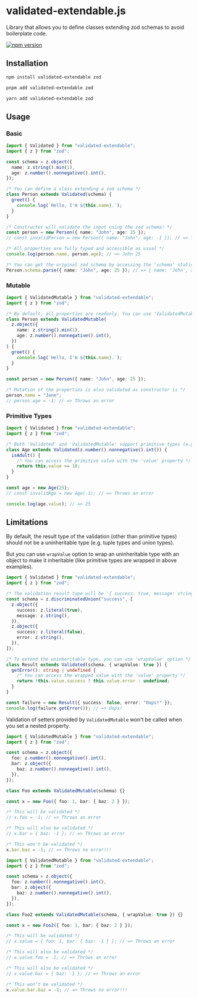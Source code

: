# validated-extendable.js

Library that allows you to define classes extending zod schemas to avoid boilerplate code.

[![npm version](https://badge.fury.io/js/validated-extendable.svg)](https://badge.fury.io/js/validated-extendable)

## Installation

```bash
npm install validated-extendable zod
```

```bash
pnpm add validated-extendable zod
```

```bash
yarn add validated-extendable zod
```

## Usage

### Basic

```typescript
import { Validated } from "validated-extendable";
import { z } from "zod";

const schema = z.object({
  name: z.string().min(1),
  age: z.number().nonnegative().int(),
});

/* You can define a class extending a zod schema */
class Person extends Validated(schema) {
  greet() {
    console.log(`Hello, I'm ${this.name}.`);
  }
}

/* Constructor will validate the input using the zod schema! */
const person = new Person({ name: "John", age: 25 });
// const invalidPerson = new Person({ name: "John", age: -1 }); // => Throws an error

/* All properties are fully typed and accessible as usual */
console.log(person.name, person.age); // => John 25

/* You can get the original zod schema by accessing the 'schema' static property */
Person.schema.parse({ name: "John", age: 25 }); // => { name: 'John', age: 25 }
```

### Mutable

```typescript
import { ValidatedMutable } from "validated-extendable";
import { z } from "zod";

/* By default, all properties are readonly. You can use 'ValidatedMutable' instead of 'Validated' to make them mutable */
class Person extends ValidatedMutable(
  z.object({
    name: z.string().min(1),
    age: z.number().nonnegative().int(),
  })
) {
  greet() {
    console.log(`Hello, I'm ${this.name}.`);
  }
}

const person = new Person({ name: "John", age: 25 });

/* Mutation of the properties is also validated as constructor is */
person.name = "Jane";
// person.age = -1; // => Throws an error
```

### Primitive Types

```typescript
import { Validated } from "validated-extendable";
import { z } from "zod";

/* Both 'Validated' and 'ValidatedMutable' support primitive types (e.g. z.string(), z.number(), z.boolean(), ...) */
class Age extends Validated(z.number().nonnegative().int()) {
  isAdult() {
    /* You can access the primitive value with the 'value' property */
    return this.value >= 18;
  }
}

const age = new Age(25);
// const invalidAge = new Age(-1); // => Throws an error

console.log(age.value); // => 25
```

## Limitations

By default, the result type of the validation (other than primitive types) should not be a uninheritable type (e.g. tuple types and union types).

But you can use `wrapValue` option to wrap an uninheritable type with an object to make it inheritable (like primitive types are wrapped in above examples).

```typescript
import { Validated } from "validated-extendable";
import { z } from "zod";

/* The validation result type will be '{ success: true, message: string } | { success: false, error: string }' */
const schema = z.discriminatedUnion("success", [
  z.object({
    success: z.literal(true),
    message: z.string(),
  }),
  z.object({
    success: z.literal(false),
    error: z.string(),
  }),
]);

/* To extend the uninheritable type, you can use 'wrapValue' option */
class Result extends Validated(schema, { wrapValue: true }) {
  getError(): string | undefined {
    /* You can access the wrapped value with the 'value' property */
    return !this.value.success ? this.value.error : undefined;
  }
}

const failure = new Result({ success: false, error: "Oops!" });
console.log(failure.getError()); // => Oops!
```

Validation of setters provided by `ValidatedMutable` won't be called when you set a nested property.

```typescript
import { ValidatedMutable } from "validated-extendable";
import { z } from "zod";

const schema = z.object({
  foo: z.number().nonnegative().int(),
  bar: z.object({
    baz: z.number().nonnegative().int(),
  }),
});

class Foo extends ValidatedMutable(schema) {}

const x = new Foo({ foo: 1, bar: { baz: 2 } });

/* This will be validated */
// x.foo = -1; // => Throws an error

/* This will also be validated */
// x.bar = { baz: -1 }; // => Throws an error

/* This won't be validated */
x.bar.baz = -1; // => Throws no error!!!
```

```typescript
import { ValidatedMutable } from "validated-extendable";
import { z } from "zod";

const schema = z.object({
  foo: z.number().nonnegative().int(),
  bar: z.object({
    baz: z.number().nonnegative().int(),
  }),
});

class Foo2 extends ValidatedMutable(schema, { wrapValue: true }) {}

const x = new Foo2({ foo: 1, bar: { baz: 2 } });

/* This will be validated */
// x.value = { foo: 1, bar: { baz: -1 } }; // => Throws an error

/* This will also be validated */
// x.value.foo = -1; // => Throws an error

/* This will also be validated */
// x.value.bar = { baz: -1 }; // => Throws an error

/* This won't be validated */
x.value.bar.baz = -1; // => Throws no error!!!
```
